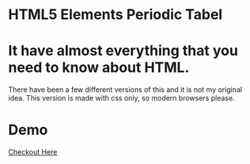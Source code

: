 # HTML5 Elements Periodic Tabel
It have almost everything that you need to know about HTML.
=================================

There have been a few different versions of this and it is not my original idea. This version is made with css only, so modern browsers please.
# Demo
<a href="//table.zyke.me">Checkout Here</a>
